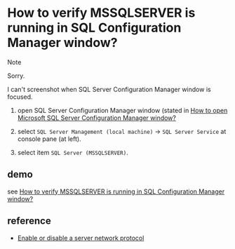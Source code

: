 # How to verify MSSQLSERVER is running in SQL Configuration Manager window?
> [!NOTE]
> Sorry.
>
> I can't screenshot when SQL Server Configuration Manager window is focused.

1. open SQL Server Configuration Manager window (stated in [How to open Microsoft SQL Server Configuration Manager window?](https://github.com/4.0843245/Microsoft-SQL-Server-Configuration-Manager/blob/main/How%20to/How%20to%20open%20Microsoft%20SQL%20Server%20Configuration%20Manager%20window%3F.md)

2. select `SQL Server Management (local machine)` -> `SQL Server Service` at console pane (at left).
3. select item `SQL Server (MSSQLSERVER)`.

## demo
see [How to verify MSSQLSERVER is running in SQL Configuration Manager window?](https://youtu.be/1CrZwjfUZ3g)

## reference
+ [Enable or disable a server network protocol](https://learn.microsoft.com/en-us/sql/database-engine/configure-windows/enable-or-disable-a-server-network-protocol?view=sql-server-ver16)
